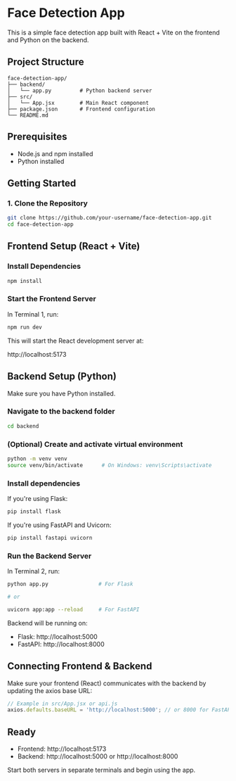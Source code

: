 # Face Detection App

This is a simple face detection app built with React + Vite on the frontend and Python on the backend.

## Project Structure

```
face-detection-app/
├── backend/
│   └── app.py         # Python backend server
├── src/
│   └── App.jsx        # Main React component
├── package.json       # Frontend configuration
└── README.md
```


## Prerequisites

- Node.js and npm installed
- Python installed

## Getting Started

### 1. Clone the Repository

```bash
git clone https://github.com/your-username/face-detection-app.git
cd face-detection-app
```

## Frontend Setup (React + Vite)

### Install Dependencies

```bash
npm install
```

### Start the Frontend Server

In Terminal 1, run:

```bash
npm run dev
```

This will start the React development server at:

http://localhost:5173

## Backend Setup (Python)

Make sure you have Python installed.

### Navigate to the backend folder

```bash
cd backend
```

### (Optional) Create and activate virtual environment

```bash
python -m venv venv
source venv/bin/activate      # On Windows: venv\Scripts\activate
```

### Install dependencies

If you're using Flask:

```bash
pip install flask
```

If you're using FastAPI and Uvicorn:

```bash
pip install fastapi uvicorn
```

### Run the Backend Server

In Terminal 2, run:

```bash
python app.py                # For Flask

# or

uvicorn app:app --reload     # For FastAPI
```

Backend will be running on:

- Flask: http://localhost:5000
- FastAPI: http://localhost:8000

## Connecting Frontend & Backend

Make sure your frontend (React) communicates with the backend by updating the axios base URL:

```js
// Example in src/App.jsx or api.js
axios.defaults.baseURL = 'http://localhost:5000'; // or 8000 for FastAPI
```

## Ready

- Frontend: http://localhost:5173
- Backend: http://localhost:5000 or http://localhost:8000

Start both servers in separate terminals and begin using the app.

